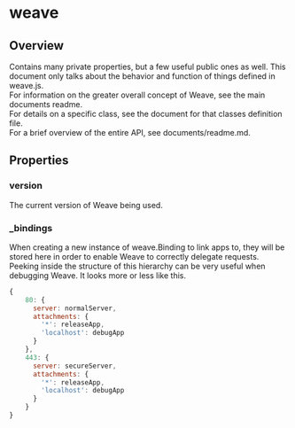 # weave

## Overview
Contains many private properties, but a few useful public ones as well. This
document only talks about the behavior and function of things defined in weave.js.  
For information on the greater overall concept of Weave, see the main documents readme.  
For details on a specific class, see the document for that classes definition file.  
For a brief overview of the entire API, see documents/readme.md.

## Properties
### version
The current version of Weave being used.

### _bindings
When creating a new instance of weave.Binding to link apps to, they will be
stored here in order to enable Weave to correctly delegate requests. Peeking
inside the structure of this hierarchy can be very useful when debugging Weave.
It looks more or less like this.

```JavaScript
{
    80: {
      server: normalServer,
      attachments: {
        '*': releaseApp,
        'localhost': debugApp
      }
    },
    443: {
      server: secureServer,
      attachments: {
        '*': releaseApp,
        'localhost': debugApp
      }
    }
}
```
